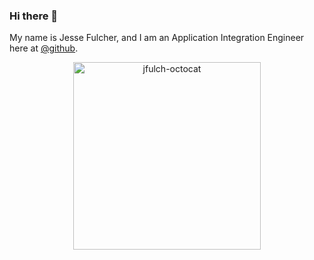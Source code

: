 ### Hi there 👋

My name is Jesse Fulcher, and I am an Application Integration Engineer here at [@github](http://github.com/github).

<p align="center">
<img src="https://user-images.githubusercontent.com/5759406/138526665-7d3f7f5c-0a1f-44af-92bd-b7b07dcf9518.png" alt="jfulch-octocat" width="300"/>
  </p>
